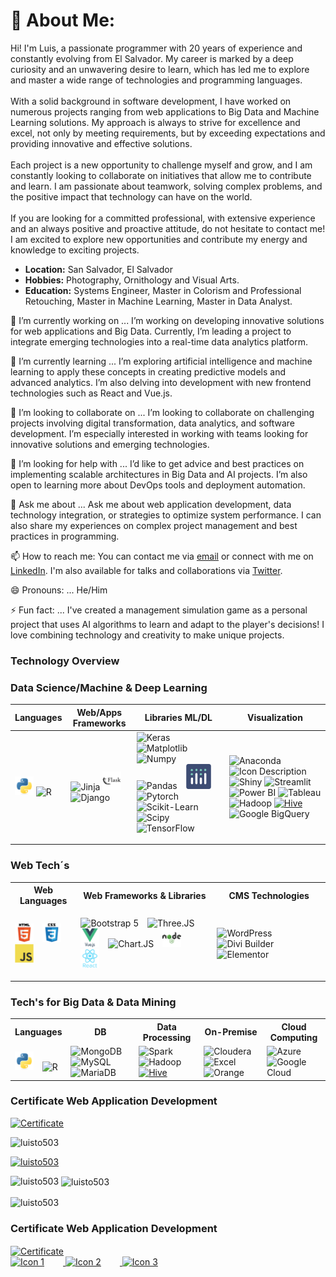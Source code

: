 # 💫 About Me:
Hi! I'm Luis, a passionate programmer with 20 years of experience and constantly evolving from El Salvador. My career is marked by a deep curiosity and an unwavering desire to learn, which has led me to explore and master a wide range of technologies and programming languages. <br><br>With a solid background in software development, I have worked on numerous projects ranging from web applications to Big Data and Machine Learning solutions. My approach is always to strive for excellence and excel, not only by meeting requirements, but by exceeding expectations and providing innovative and effective solutions. <br><br>Each project is a new opportunity to challenge myself and grow, and I am constantly looking to collaborate on initiatives that allow me to contribute and learn. I am passionate about teamwork, solving complex problems, and the positive impact that technology can have on the world. <br><br>If you are looking for a committed professional, with extensive experience and an always positive and proactive attitude, do not hesitate to contact me! I am excited to explore new opportunities and contribute my energy and knowledge to exciting projects.


- **Location:** San Salvador, El Salvador
- **Hobbies:** Photography, Ornithology and Visual Arts.
- **Education:** Systems Engineer, Master in Colorism and Professional Retouching, Master in Machine Learning, Master in Data Analyst.


🔭 I’m currently working on ...
I’m working on developing innovative solutions for web applications and Big Data. Currently, I’m leading a project to integrate emerging technologies into a real-time data analytics platform.

🌱 I’m currently learning ...
I’m exploring artificial intelligence and machine learning to apply these concepts in creating predictive models and advanced analytics. I’m also delving into development with new frontend technologies such as React and Vue.js.

👯 I’m looking to collaborate on ...
I’m looking to collaborate on challenging projects involving digital transformation, data analytics, and software development. I’m especially interested in working with teams looking for innovative solutions and emerging technologies.

🤔 I’m looking for help with ...
I’d like to get advice and best practices on implementing scalable architectures in Big Data and AI projects. I’m also open to learning more about DevOps tools and deployment automation.

💬 Ask me about ...
Ask me about web application development, data technology integration, or strategies to optimize system performance. I can also share my experiences on complex project management and best practices in programming.

📫 How to reach me: You can contact me via [email](mailto:rgbmultimedios@gmail.com) or connect with me on [LinkedIn](https://www.linkedin.com/in/luis-tobar-79129944). I'm also available for talks and collaborations via [Twitter](https://x.com/rgbmultimedios).





😄 Pronouns: ...
He/Him

⚡ Fun fact: ...
I've created a management simulation game as a personal project that uses AI algorithms to learn and adapt to the player's decisions! I love combining technology and creativity to make unique projects.


<h3>Technology Overview</h3>
<h3>Data Science/Machine & Deep Learning</h3>
<table>
    <thead>
        <tr>
            <th>Languages</th>
            <th>Web/Apps Frameworks</th>
            <th>Libraries ML/DL</th>
            <th>Visualization</th>
        </tr>
    </thead>
    <tbody>
        <tr>
            <td>
                <img src="https://raw.githubusercontent.com/devicons/devicon/master/icons/python/python-original.svg" alt="Python" height="30"/>
                <img src="https://github.com/user-attachments/assets/23954d82-17b0-4d22-b663-45424145fe16" alt="R" height="40"/>
            </td>
            <td>
                <img src="https://raw.githubusercontent.com/pallets/jinja/f8323cf4042ab058ac5b11743614c63308798541/artwork/jinjalogo.svg" alt="Jinja" height="30"/>
                <img src="https://raw.githubusercontent.com/devicons/devicon/master/icons/flask/flask-original-wordmark.svg" alt="Flask" height="30"/>
                <img src="https://github.com/user-attachments/assets/074b8bb9-5ec9-4b66-9404-0b597a3de8a9" alt="Django" height="30"/>
            </td>
            <td>
                    <img src="https://github.com/user-attachments/assets/d16e70dd-e0a0-4e0c-94e1-f5ba38d429ec" alt="Keras"  height="30" style="margin-right:10px;"/>
    <img src="https://github.com/user-attachments/assets/b891516b-be72-4a41-ac9f-baa5e76a6b19" alt="Matplotlib" height="30" style="margin-right:10px;"/>
    <img src="https://numpy.org/images/logo.svg" alt="Numpy" height="40" style="margin-right:10px;"/>
    <img src="https://pandas.pydata.org/static/img/pandas.svg" alt="Pandas" height="30" style="margin-right:10px;"/>
    <img src="https://raw.githubusercontent.com/devicons/devicon/master/icons/plotly/plotly-original.svg" alt="Plotly" height="40" style="margin-right:10px;"/>
    <img src="https://www.vectorlogo.zone/logos/pytorch/pytorch-icon.svg" alt="Pytorch" height="40" style="margin-right:10px;"/>
    <img src="https://scikit-learn.org/stable/_static/scikit-learn-logo-small.png" alt="Scikit-Learn"  height="20" style="margin-right:10px;"/>
    <img src="https://avatars.githubusercontent.com/u/288277?v=4" alt="Scipy" height="30" style="margin-right:10px;"/>
    <img src="https://www.tensorflow.org/images/tf_logo_32px.png" alt="TensorFlow" height="30"/>
</p>
            </td>
            <td>
                <img src="https://github.com/user-attachments/assets/8a963148-f144-4803-8457-923807cb9c56" alt="Anaconda" height="30"/>
                <img src="https://github.com/user-attachments/assets/1101c54e-7dcb-497f-ad6e-9f530d3687c8" alt="Icon Description" height="30"/>
                <img src="https://rstudio.com/assets/img/og/shiny-og-fb.jpg" alt="Shiny" height="30"/>
                <img src="https://github.com/user-attachments/assets/f83917af-2337-46ec-868b-ee344434a8b5" alt="Streamlit" height="30"/>
                <img src="https://pentapps.com/wp-content/uploads/2023/09/logo-BI.png" alt="Power BI" height="30"/>
                <img src="https://upload.wikimedia.org/wikipedia/commons/thumb/4/4b/Tableau_Logo.png/640px-Tableau_Logo.png" alt="Tableau" height="30"/>
                <img src="https://github.com/user-attachments/assets/eac31c78-4b59-4271-9749-c1ccd361bfbf" alt="Hadoop" height="30"/>
                <a href="https://encrypted-tbn0.gstatic.com/images?q=tbn:ANd9GcQU1DiCSZZw76FPxH88CYcg_qb6hWBteVFdTA&s">
                    <img src="https://github.com/user-attachments/assets/eac31c78-4b59-4271-9749-c1ccd361bfbf" alt="Hive" height="30"/>
                </a>
                <img src="https://logowik.com/content/uploads/images/google-bigquery6102.jpg" alt="Google BigQuery" height="50"/>
            </td>
        </tr>
    </tbody>
</table>

<h3>Web Tech´s</h3>
<table>
  <tr>
    <th>Web Languages</th>
    <th>Web Frameworks & Libraries</th>
    <th>CMS Technologies</th>
  </tr>
  <tr>
    <td>
      <p>
        <img src="https://raw.githubusercontent.com/devicons/devicon/master/icons/html5/html5-original-wordmark.svg" alt="HTML5" height="30" style="margin-right:10px;"/>
        <img src="https://raw.githubusercontent.com/devicons/devicon/master/icons/css3/css3-original-wordmark.svg" alt="CSS3" height="30" style="margin-right:10px;"/>
        <img src="https://raw.githubusercontent.com/devicons/devicon/master/icons/javascript/javascript-original.svg" alt="JavaScript" height="30"/>
      </p>
    </td>
    <td>
      <p>
        <img src="https://github.com/user-attachments/assets/a008d51b-b0f6-420e-9aec-01dd87567069" alt="Bootstrap 5" height="30" style="margin-right:10px;"/>
        <img src="https://github.com/user-attachments/assets/1a970e61-d185-44ec-a713-fa190368b929" alt="Three.JS" height="30" style="margin-right:10px;"/>
        <img src="https://raw.githubusercontent.com/devicons/devicon/master/icons/vuejs/vuejs-original-wordmark.svg" alt="Vue.JS" height="30" style="margin-right:10px;"/>
        <img src="https://www.chartjs.org/media/logo-title.svg" alt="Chart.JS" height="30" style="margin-right:10px;"/>
        <img src="https://raw.githubusercontent.com/devicons/devicon/master/icons/nodejs/nodejs-original-wordmark.svg" alt="Node.JS" height="30" style="margin-right:10px;"/>
        <img src="https://raw.githubusercontent.com/devicons/devicon/master/icons/react/react-original-wordmark.svg" alt="React" height="30"/>
      </p>
    </td>
    <td>
      <p>
        <img src="https://github.com/user-attachments/assets/15243b6d-8253-465e-bee7-88c31ee8a5a3" alt="WordPress" height="30" style="margin-right:10px;"/>
        <img src="https://miro.medium.com/v2/resize:fit:801/1*yJ_bESi7cLeMTBvPyzHHCw.png" alt="Divi Builder"  height="30" style="margin-right:10px;"/>
        <img src="https://e7.pngegg.com/pngimages/253/553/png-clipart-elementor-logo-thumbnail-tech-companies.png" alt="Elementor" height="30"/>
      </p>
    </td>
  </tr>
</table>


<h3>Tech's for Big Data & Data Mining</h3>
<table>
  <tr>
    <th>Languages</th>
    <th>DB</th>
    <th>Data Processing</th>
    <th>On-Premise</th>
    <th>Cloud Computing</th>
  </tr>
  <tr>
    <td>
      <img src="https://raw.githubusercontent.com/devicons/devicon/master/icons/python/python-original.svg" alt="Python" height="30" style="margin-right:10px;"/>
      <img src="https://github.com/user-attachments/assets/23954d82-17b0-4d22-b663-45424145fe16" alt="R" height="20"/>
    </td>
    <td>
      <img src="https://github.com/user-attachments/assets/3298a8a8-c0c1-46fb-a731-b210a72129bb" alt="MongoDB" height="20" style="margin-right:10px;"/>
      <img src="https://github.com/user-attachments/assets/d9abeaea-7408-4469-a9a4-7cda11d9d9a9" alt="MySQL" height="20" style="margin-right:10px;"/>
      <img src="https://cdn.icon-icons.com/icons2/2699/PNG/512/mariadb_logo_icon_168996.png" alt="MariaDB" height="20"/>
    </td>
    <td>
      <img src="https://github.com/user-attachments/assets/4b319825-880b-4a4d-923d-bc0a503bd337" alt="Spark" height="20" style="margin-right:10px;"/>
      <img src="https://www.vectorlogo.zone/logos/apache_hadoop/apache_hadoop-icon.svg" alt="Hadoop" height="20" style="margin-right:10px;"/>
      <a href="https://hive.apache.org/" target="_blank" rel="noreferrer">
        <img src="https://www.vectorlogo.zone/logos/apache_hive/apache_hive-icon.svg" alt="Hive" height="20"/>
      </a>
    </td>
    <td>
      <img src="https://cdn.icon-icons.com/icons2/2699/PNG/512/cloudera_logo_icon_169381.png" alt="Cloudera" height="20" style="margin-right:10px;"/>
      <img src="https://cdn.icon-icons.com/icons2/1826/PNG/512/4202106excellogomicrosoftms-115582_115719.png" alt="Excel" height="20" style="margin-right:10px;"/>
      <img src="https://upload.wikimedia.org/wikipedia/commons/thumb/e/ec/Orange-software-logo.png/640px-Orange-software-logo.png" alt="Orange" height="20"/>
    </td>
    <td>
      <img src="https://github.com/user-attachments/assets/a8cc9802-3539-45f1-9b71-8c5957e834f2" alt="Azure" height="20" style="margin-right:10px;"/>
      <img src="https://github.com/user-attachments/assets/aa087d20-234d-4cc5-acd3-aca5504abf9c" alt="Google Cloud" height="20"/>
    </td>
  </tr>
</table>


    
### Certificate Web Application Development

[![Certificate](https://img.icons8.com/ios/50/000000/certificate.png)](https://drive.google.com/file/d/1cni0NAWmIDBMocpi6v-sy910ykjJGoFh/view?usp=sharing)


<p align="left"> <img src="https://komarev.com/ghpvc/?username=luisto503&label=Profile%20views&color=0e75b6&style=flat" alt="luisto503" /> </p>

<p align="left"> <a href="https://github.com/ryo-ma/github-profile-trophy"><img src="https://github-profile-trophy.vercel.app/?username=luisto503" alt="luisto503" /></a> </p>







<p><img align="left" src="https://github-readme-stats.vercel.app/api/top-langs?username=luisto503&show_icons=true&locale=en&layout=compact" alt="luisto503" /></p>

<p>&nbsp;<img align="center" src="https://github-readme-stats.vercel.app/api?username=luisto503&show_icons=true&locale=en" alt="luisto503" /></p>

<p><img align="center" src="https://github-readme-streak-stats.herokuapp.com/?user=luisto503&" alt="luisto503" /></p>

### Certificate Web Application Development

<a href="https://drive.google.com/file/d/1cni0NAWmIDBMocpi6v-sy910ykjJGoFh/view?usp=sharing" target="_blank">
    <img src="https://img.icons8.com/ios/50/000000/certificate.png" alt="Certificate" height="40" style="vertical-align: middle;"/>
</a>


<br>
<!-- Icono 1 -->
<a href="https://github.com/user-attachments/assets/da3b6878-b3c8-4636-ba88-c97d598aefb0" target="_blank">
    <img src="https://github.com/user-attachments/assets/da3b6878-b3c8-4636-ba88-c97d598aefb0" alt="Icon 1"  height="40" style="margin-right: 30px;">
</a>

<!-- Icono 2 -->
<a href="https://github.com/user-attachments/assets/3f0446b2-c041-4f41-afff-8b9b828ddbe4" target="_blank">
    <img src="https://github.com/user-attachments/assets/3f0446b2-c041-4f41-afff-8b9b828ddbe4" alt="Icon 2"  height="40" style="margin-right: 30px;">
</a>

<!-- Icono 3 -->
<a href="https://github.com/user-attachments/assets/82f2c334-2095-41c9-99b0-a3416d70474b" target="_blank">
    <img src="https://github.com/user-attachments/assets/82f2c334-2095-41c9-99b0-a3416d70474b" alt="Icon 3"  height="40" style="margin-right: 30px;">
</a>

